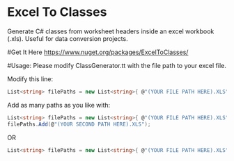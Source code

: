 # Excel To Classes
Generate C# classes from worksheet headers inside an excel workbook (.xls). Useful for data conversion projects.

#Get It Here
https://www.nuget.org/packages/ExcelToClasses/

#Usage:
Please modify ClassGenerator.tt with the file path to your excel file.

Modify this line:
```csharp
List<string> filePaths = new List<string>{ @"(YOUR FILE PATH HERE).XLS" };
```

Add as many paths as you like with:
```csharp
List<string> filePaths = new List<string>{ @"(YOUR FILE PATH HERE).XLS" };
filePaths.Add(@"(YOUR SECOND PATH HERE).XLS");
```

OR
```csharp
List<string> filePaths = new List<string>{ @"(YOUR FILE PATH HERE).XLS", @"(YOUR SECOND PATH HERE).XLS" };
````
